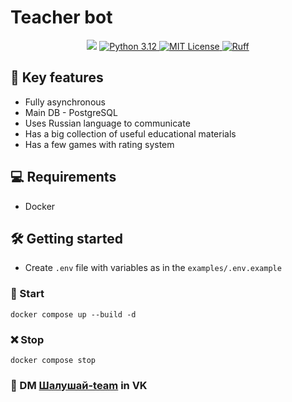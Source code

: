 # Teacher bot

<p align="center">
  <img src="https://github.com/j3rrryy/teacher_bot/actions/workflows/main.yml/badge.svg">
  <a href="https://www.python.org/downloads/release/python-3120/">
    <img src="https://img.shields.io/badge/Python-3.12-FFD64E.svg" alt="Python 3.12">
  </a>
  <a href="https://github.com/j3rrryy/teacher_bot/blob/main/LICENSE">
    <img src="https://img.shields.io/badge/License-MIT-blue.svg" alt="MIT License">
  </a>
  <a href="https://github.com/astral-sh/ruff">
    <img src="https://img.shields.io/endpoint?url=https://raw.githubusercontent.com/astral-sh/ruff/main/assets/badge/v2.json" alt="Ruff">
  </a>
</p>

## :book: Key features

- Fully asynchronous
- Main DB - PostgreSQL
- Uses Russian language to communicate
- Has a big collection of useful educational materials
- Has a few games with rating system

## :computer: Requirements

- Docker

## :hammer_and_wrench: Getting started

- Create `.env` file with variables as in the `examples/.env.example`

### :rocket: Start

```shell
docker compose up --build -d
```

### :x: Stop

```shell
docker compose stop
```

### :email: DM [Шалушай-team](https://vk.com/club224511802) in VK
